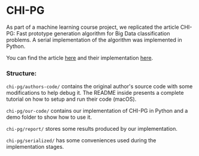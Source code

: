 # CHI-PG

As part of a machine learning course project, we replicated the article CHI-PG: Fast prototype generation algorithm for Big Data classification problems. A serial implementation of the algorithm was implemented in Python.

You can find the article [here](https://www.sciencedirect.com/science/article/pii/S0925231218300894) and their implementation [here](https://github.com/melkano/chi-pg).

### Structure:

`chi-pg/authors-code/` contains the original author's source code with some modifications to help debug it. The README inside presents a complete tutorial on how to setup and run their code (macOS).

`chi-pg/our-code/` contains our implementation of CHI-PG in Python and a demo folder to show how to use it.

`chi-pg/report/` stores some results produced by our implementation.

`chi-pg/serialized/` has some conveniences used during the implementation stages.

